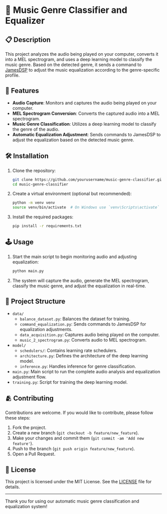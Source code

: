 # 🎵 Music Genre Classifier and Equalizer

## 📋 Description

This project analyzes the audio being played on your computer, converts it into a MEL spectrogram, and uses a deep learning model to classify the music genre. Based on the detected genre, it sends a command to [JamesDSP](https://github.com/Audio4Linux/JDSP4Linux) to adjust the music equalization according to the genre-specific profile.

## 🧩 Features

- **Audio Capture**: Monitors and captures the audio being played on your computer.
- **MEL Spectrogram Conversion**: Converts the captured audio into a MEL spectrogram.
- **Music Genre Classification**: Utilizes a deep learning model to classify the genre of the audio.
- **Automatic Equalization Adjustment**: Sends commands to JamesDSP to adjust the equalization based on the detected music genre.

## 🛠️ Installation

1. Clone the repository:
   ```bash
   git clone https://github.com/yourusername/music-genre-classifier.git
   cd music-genre-classifier
   ```

2. Create a virtual environment (optional but recommended):
   ```bash
   python -m venv venv
   source venv/bin/activate  # On Windows use `venv\Scripts\activate`
   ```

3. Install the required packages:
   ```bash
   pip install -r requirements.txt
   ```

## 🕹️ Usage

1. Start the main script to begin monitoring audio and adjusting equalization:
   ```bash
   python main.py
   ```

2. The system will capture the audio, generate the MEL spectrogram, classify the music genre, and adjust the equalization in real-time.

## 🎼 Project Structure

- `data/`
  - `balance_dataset.py`: Balances the dataset for training.
  - `command_equalization.py`: Sends commands to JamesDSP for equalization adjustments.
  - `data_acquisition.py`: Captures audio being played on the computer.
  - `music_2_spectrogram.py`: Converts audio to MEL spectrogram.
- `model/`
  - `schedulers/`: Contains learning rate schedulers.
  - `architecture.py`: Defines the architecture of the deep learning model.
  - `inference.py`: Handles inference for genre classification.
- `main.py`: Main script to run the complete audio analysis and equalization adjustment flow.
- `training.py`: Script for training the deep learning model.

## 🫂 Contributing

Contributions are welcome. If you would like to contribute, please follow these steps:

1. Fork the project.
2. Create a new branch (`git checkout -b feature/new_feature`).
3. Make your changes and commit them (`git commit -am 'Add new feature'`).
4. Push to the branch (`git push origin feature/new_feature`).
5. Open a Pull Request.

## 📜 License

This project is licensed under the MIT License. See the [LICENSE](LICENSE) file for details.

---

Thank you for using our automatic music genre classification and equalization system!
